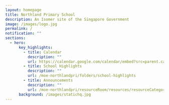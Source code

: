 ```yaml
---
layout: homepage
title: Northland Primary School
description: An Isomer site of the Singapore Government
image: /images/logo.jpg
permalink: /
notification: ""
sections:
  - hero:
      key_highlights:
        - title: Calendar
          description: ""
          url: https://calendar.google.com/calendar/embed?src=parent.calendar%40nps.edu.sg&ctz=Asia%2FSingapore
        - title: School Highlights
          description: ""
          url: /moe-northlandpri/folders/school-highlights
        - title: Announcements
          description: ""
          url: /moe-northlandpri/resourceRoom/resources/resourceCategory/announcements
      background: /images/statichq.jpg
---
```

